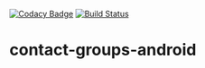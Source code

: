 [![Codacy Badge](https://api.codacy.com/project/badge/Grade/08ee1da0d125492790d86ac91399eceb)](https://www.codacy.com/app/JbossOutreach/contact-groups-android?utm_source=github.com&amp;utm_medium=referral&amp;utm_content=JBossOutreach/contact-groups-android&amp;utm_campaign=Badge_Grade)
[![Build Status](https://travis-ci.org/jboss-outreach/contact-groups-android.svg?branch=master)](https://travis-ci.org/jboss-outreach/contact-groups-android)

# contact-groups-android


